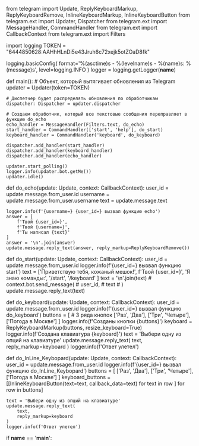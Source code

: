 from telegram import Update, ReplyKeyboardMarkup, ReplyKeyboardRemove, InlineKeyboardMarkup, InlineKeyboardButton
from telegram.ext import Updater, Dispatcher
from telegram.ext import MessageHandler, CommandHandler
from telegram.ext import CallbackContext
from telegram.ext import Filters

import logging
TOKEN = "6444850628:AAHhHLnDi5e43Jruh6c72xejk5otZOaD8fk"

logging.basicConfig(
    format='%(asctime)s - %(levelname)s - %(name)s: %(message)s',
    level=logging.INFO
)
logger = logging.getLogger(__name__)


def main():
    # Объект, который вытягивает обновления из Telegram
    updater = Updater(token=TOKEN)

    # Диспетчер будет распределять обновления по обработчикам
    dispatcher: Dispatcher = updater.dispatcher

    # Создаем обработчик, который все текстовые сообщения переправляет в функцию do_echo
    echo_handler = MessageHandler(Filters.text, do_echo)
    start_handler = CommandHandler(['start', 'help'], do_start)
    keyboard_handler = CommandHandler('keyboard', do_keyboard)

    dispatcher.add_handler(start_handler)
    dispatcher.add_handler(keyboard_handler)
    dispatcher.add_handler(echo_handler)

    updater.start_polling()
    logger.info(updater.bot.getMe())
    updater.idle()


def do_echo(update: Update, context: CallbackContext):
    user_id = update.message.from_user.id
    username = update.message.from_user.username
    text = update.message.text

    logger.info(f'{username=} {user_id=} вызвал функцию echo')
    answer = [
        f'Твой {user_id=}',
        f'Твой {username=}',
        f'Ты написал {text}'
    ]
    answer = '\n'.join(answer)
    update.message.reply_text(answer, reply_markup=ReplyKeyboardRemove())


def do_start(update: Update, context: CallbackContext):
    user_id = update.message.from_user.id
    logger.info(f'{user_id=} вызвал функцию start')
    text = ['Приветствую тебя, кожаный мешок!',
            f'Твой {user_id=}',
            'Я знаю команды:',
            '/start',
            '/keyboard'
    ]
    text = '\n'.join(text)
    # context.bot.send_message(
    #     user_id,
    #     text
    # )
    update.message.reply_text(text)


def do_keyboard(update: Update, context: CallbackContext):
    user_id = update.message.from_user.id
    logger.info(f'{user_id=} вызвал функцию do_keyboard')
    buttons = [  # 3 ряда кнопок
        ['Раз', 'Два'],
        ['Три', 'Четыре'],
        ['Погода в Москве']
    ]
    logger.info(f'Созданы кнопки {buttons}')
    keyboard = ReplyKeyboardMarkup(buttons, resize_keyboard=True)
    logger.info(f'Создана клавиатура {keyboard}')
    text = 'Выбери одну из опций на клавиатуре'
    update.message.reply_text(
        text,
        reply_markup=keyboard
    )
    logger.info(f'Ответ улетел')

def do_InLine_Keybopard(update: Update, context: CallbackContext):
    user_id = update.message.from_user.id
    logger.info(f'{user_id=} вызвал функцию do_InLine_Keybopard')
    buttons = [
        ['Раз', 'Два'],
        ['Три', 'Четыре'],
        ['Погода в Москве']
    ]
    keyboard_buttons = [[InlineKeyboardButton(text=text, callback_data=text) for text in row ] for row in buttons]

    text = 'Выбери одну из опций на клавиатуре'
    update.message.reply_text(
        text,
        reply_markup=keyboard
    )
    logger.info(f'Ответ улетел')






if __name__ == '__main__':
 
